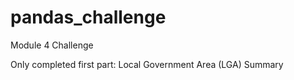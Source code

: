 # pandas_challenge
Module 4 Challenge

Only completed first part: Local Government Area (LGA) Summary

